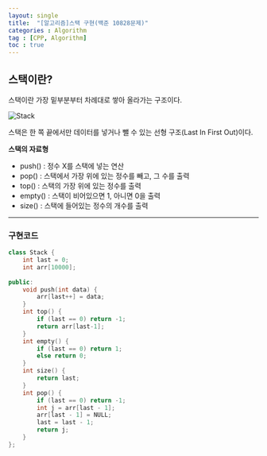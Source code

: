 ```yaml
---
layout: single
title:  "[알고리즘]스택 구현(백준 10828문제)"
categories : Algorithm
tag : [CPP, Algorithm]
toc : true
---
```


## 스택이란?

스택이란 가장 밑부분부터 차례대로 쌓아 올라가는 구조이다.

![Stack](https://www.tutorialspoint.com/data_structures_algorithms/images/stack_representation.jpg)

스택은 한 쪽 끝에서만 데이터를 넣거나 뺄 수 있는 선형 구조(Last In First Out)이다.

__스택의 자료형__ 

* push() : 정수 X를 스택에 넣는 연산
* pop() : 스택에서 가장 위에 있는 정수를 빼고, 그 수를 출력
* top() : 스택의 가장 위에 있는 정수를 출력
* empty() : 스택이 비어있으면 1, 아니면 0을 출력
* size() : 스택에 들어있는 정수의 개수를 출력

---

### 구현코드

```c++
class Stack {
	int last = 0;
	int arr[10000];
    
public:
	void push(int data) {
		arr[last++] = data;
	}
	int top() {
		if (last == 0) return -1;
		return arr[last-1];
	}
	int empty() {
		if (last == 0) return 1;
		else return 0;
	}
	int size() {
		return last;
	}
	int pop() {
		if (last == 0) return -1;
		int j = arr[last - 1];
		arr[last - 1] = NULL;
		last = last - 1;
		return j;
	}
};
```



